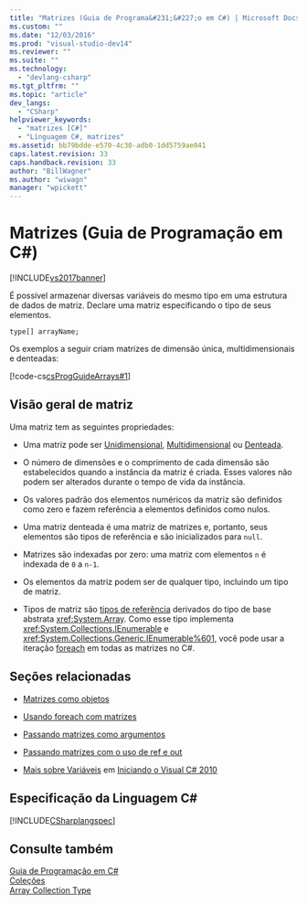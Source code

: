 ```yaml
---
title: "Matrizes (Guia de Programa&#231;&#227;o em C#) | Microsoft Docs"
ms.custom: ""
ms.date: "12/03/2016"
ms.prod: "visual-studio-dev14"
ms.reviewer: ""
ms.suite: ""
ms.technology: 
  - "devlang-csharp"
ms.tgt_pltfrm: ""
ms.topic: "article"
dev_langs: 
  - "CSharp"
helpviewer_keywords: 
  - "matrizes [C#]"
  - "Linguagem C#, matrizes"
ms.assetid: bb79bdde-e570-4c30-adb0-1dd5759ae041
caps.latest.revision: 33
caps.handback.revision: 33
author: "BillWagner"
ms.author: "wiwagn"
manager: "wpickett"
---
```

# Matrizes (Guia de Programa&#231;&#227;o em C#)
[!INCLUDE[vs2017banner](../../../csharp/includes/vs2017banner.md)]

É possível armazenar diversas variáveis do mesmo tipo em uma estrutura de dados de matriz.  Declare uma matriz especificando o tipo de seus elementos.  
  
 `type[] arrayName;`  
  
 Os exemplos a seguir criam matrizes de dimensão única, multidimensionais e denteadas:  
  
 [!code-cs[csProgGuideArrays#1](../../../csharp/programming-guide/arrays/codesnippet/CSharp/index_1.cs)]  
  
## Visão geral de matriz  
 Uma matriz tem as seguintes propriedades:  
  
-   Uma matriz pode ser [Unidimensional](../../../csharp/programming-guide/arrays/single-dimensional-arrays.md), [Multidimensional](../../../csharp/programming-guide/arrays/multidimensional-arrays.md) ou [Denteada](../../../csharp/programming-guide/arrays/jagged-arrays.md).  
  
-   O número de dimensões e o comprimento de cada dimensão são estabelecidos quando a instância da matriz é criada.  Esses valores não podem ser alterados durante o tempo de vida da instância.  
  
-   Os valores padrão dos elementos numéricos da matriz são definidos como zero e fazem referência a elementos definidos como nulos.  
  
-   Uma matriz denteada é uma matriz de matrizes e, portanto, seus elementos são tipos de referência e são inicializados para `null`.  
  
-   Matrizes são indexadas por zero: uma matriz com elementos `n` é indexada de `0` a `n-1`.  
  
-   Os elementos da matriz podem ser de qualquer tipo, incluindo um tipo de matriz.  
  
-   Tipos de matriz são [tipos de referência](../../../csharp/language-reference/keywords/reference-types.md) derivados do tipo de base abstrata <xref:System.Array>.  Como esse tipo implementa <xref:System.Collections.IEnumerable> e <xref:System.Collections.Generic.IEnumerable%601>, você pode usar a iteração [foreach](../../../csharp/language-reference/keywords/foreach-in.md) em todas as matrizes no C\#.  
  
## Seções relacionadas  
  
-   [Matrizes como objetos](../../../csharp/programming-guide/arrays/arrays-as-objects.md)  
  
-   [Usando foreach com matrizes](../../../csharp/programming-guide/arrays/using-foreach-with-arrays.md)  
  
-   [Passando matrizes como argumentos](../../../csharp/programming-guide/arrays/passing-arrays-as-arguments.md)  
  
-   [Passando matrizes com o uso de ref e out](../../../csharp/programming-guide/arrays/passing-arrays-using-ref-and-out.md)  
  
-   [Mais sobre Variáveis](http://go.microsoft.com/fwlink/?LinkId=221230) em [Iniciando o Visual C\# 2010](http://go.microsoft.com/fwlink/?LinkId=221214)  
  
## Especificação da Linguagem C\#  
 [!INCLUDE[CSharplangspec](../../../csharp/language-reference/keywords/includes/csharplangspec_md.md)]  
  
## Consulte também  
 [Guia de Programação em C\#](../../../csharp/programming-guide/index.md)   
 [Coleções](../Topic/Collections%20\(C%23%20and%20Visual%20Basic\).md)   
 [Array Collection Type](http://msdn.microsoft.com/pt-br/8a9964de-8941-47b1-a3cf-a01bc88db9e8)